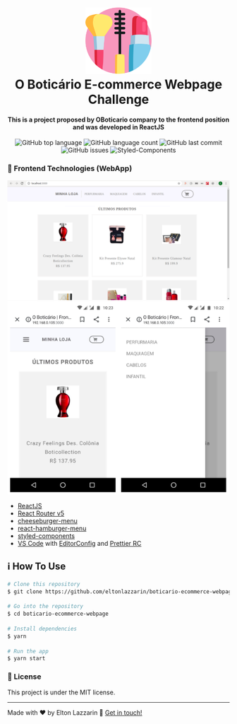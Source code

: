 <h1 align="center"> 
  <img src="https://github.com/eltonlazzarin/boticario-ecommerce-webpage/blob/master/screenshots/cosmetics.svg" alt="Logo" height="150px" width="150px" />
  <br>
  O Boticário E-commerce Webpage Challenge
</h1>

<h4 align="center">
  This is a project proposed by OBoticario company to the frontend position and was developed in ReactJS
</h4>
<p align="center">
  <img alt="GitHub top language" src="https://img.shields.io/github/languages/top/eltonlazzarin/boticario-ecommerce-webpage">

  <img alt="GitHub language count" src="https://img.shields.io/github/languages/count/eltonlazzarin/boticario-ecommerce-webpage">

  <img alt="GitHub last commit" src="https://img.shields.io/github/last-commit/eltonlazzarin/boticario-ecommerce-webpage">

  <img alt="GitHub issues" src="https://img.shields.io/github/issues/eltonlazzarin/boticario-ecommerce-webpage">

  <img src="https://img.shields.io/badge/style-%F0%9F%92%85%20styled--components-orange.svg?colorB=daa357&colorA=db748e" alt="Styled-Components">

### :rocket: Frontend Technologies (WebApp)

<p align="center">
<img alt="Main Page" src="https://github.com/eltonlazzarin/boticario-ecommerce-webpage/blob/master/screenshots/mainPage.png">

<img alt="Mobile Pages" src="https://github.com/eltonlazzarin/boticario-ecommerce-webpage/blob/master/screenshots/mobilePages.png">

- [ReactJS](https://reactjs.org/)
- [React Router v5](https://github.com/ReactTraining/react-router)
- [cheeseburger-menu](https://github.com/Middlerun/cheeseburger-menu)
- [react-hamburger-menu](https://github.com/negomi/react-burger-menu)
- [styled-components](https://www.styled-components.com/)
- [VS Code](https://code.visualstudio.com) with [EditorConfig](https://marketplace.visualstudio.com/items?itemName=EditorConfig.EditorConfig) and [Prettier RC](https://github.com/prettier/prettier)

## :information_source: How To Use

```bash
# Clone this repository
$ git clone https://github.com/eltonlazzarin/boticario-ecommerce-webpage.git

# Go into the repository
$ cd boticario-ecommerce-webpage

# Install dependencies
$ yarn

# Run the app
$ yarn start
```

### :memo: License

This project is under the MIT license.

---

Made with ♥ by Elton Lazzarin :wave: [Get in touch!](https://www.linkedin.com/in/eltonlazzarin/)
